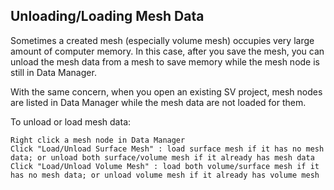 ## Unloading/Loading Mesh Data

Sometimes a created mesh (especially volume mesh) occupies very large amount of computer memory. In this case, after you save the mesh, you can unload the mesh data from a mesh to save memory while the mesh node is still in Data Manager.

With the same concern, when you open an existing SV project, mesh nodes are listed in Data Manager while the mesh data are not loaded for them.

To unload or load mesh data:

	Right click a mesh node in Data Manager
	Click "Load/Unload Surface Mesh" : load surface mesh if it has no mesh data; or unload both surface/volume mesh if it already has mesh data
	Click "Load/Unload Volume Mesh" : load both volume/surface mesh if it has no mesh data; or unload volume mesh if it already has volume mesh

	
 
